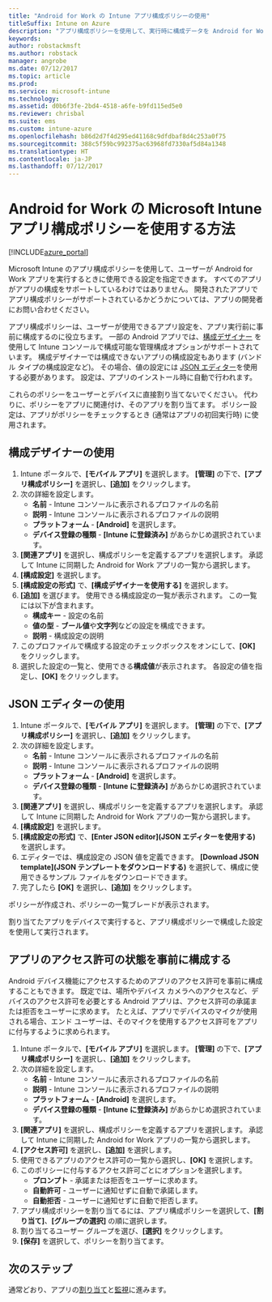 ```yaml
---
title: "Android for Work の Intune アプリ構成ポリシーの使用"
titleSuffix: Intune on Azure
description: "アプリ構成ポリシーを使用して、実行時に構成データを Android for Work アプリに提供する方法について説明します。"
keywords: 
author: robstackmsft
ms.author: robstack
manager: angrobe
ms.date: 07/12/2017
ms.topic: article
ms.prod: 
ms.service: microsoft-intune
ms.technology: 
ms.assetid: d0b6f3fe-2bd4-4518-a6fe-b9fd115ed5e0
ms.reviewer: chrisbal
ms.suite: ems
ms.custom: intune-azure
ms.openlocfilehash: b86d2d7f4d295ed41168c9dfdbaf8d4c253a0f75
ms.sourcegitcommit: 388c5f59bc992375ac63968fd7330af5d84a1348
ms.translationtype: HT
ms.contentlocale: ja-JP
ms.lasthandoff: 07/12/2017
---
```

# <a name="how-to-use-microsoft-intune-app-configuration-policies-for-android-for-work"></a>Android for Work の Microsoft Intune アプリ構成ポリシーを使用する方法

[!INCLUDE[azure_portal](./includes/azure_portal.md)]

Microsoft Intune のアプリ構成ポリシーを使用して、ユーザーが Android for Work アプリを実行するときに使用できる設定を指定できます。 すべてのアプリがアプリの構成をサポートしているわけではありません。 開発されたアプリでアプリ構成ポリシーがサポートされているかどうかについては、アプリの開発者にお問い合わせください。

アプリ構成ポリシーは、ユーザーが使用できるアプリ設定を、アプリ実行前に事前に構成するのに役立ちます。 一部の Android アプリでは、[構成デザイナー](#use-configuration-designer) を使用して Intune コンソールで構成可能な管理構成オプションがサポートされています。 構成デザイナーでは構成できないアプリの構成設定もあります (バンドル タイプの構成設定など)。  その場合、値の設定には [JSON エディター](#use-json-editor)を使用する必要があります。   設定は、アプリのインストール時に自動で行われます。

これらのポリシーをユーザーとデバイスに直接割り当てないでください。 代わりに、ポリシーをアプリに関連付け、そのアプリを割り当てます。 ポリシー設定は、アプリがポリシーをチェックするとき (通常はアプリの初回実行時) に使用されます。

## <a name="use-configuration-designer"></a>構成デザイナーの使用

1. Intune ポータルで、**[モバイル アプリ]** を選択します。 **[管理]** の下で、**[アプリ構成ポリシー]** を選択し、**[追加]** をクリックします。
2. 次の詳細を設定します。
    - **名前** - Intune コンソールに表示されるプロファイルの名前
    - **説明** - Intune コンソールに表示されるプロファイルの説明
    - **プラットフォーム** - **[Android]** を選択します。
    - **デバイス登録の種類** - **[Intune に登録済み]** があらかじめ選択されています。
3. **[関連アプリ]** を選択し、構成ポリシーを定義するアプリを選択します。  承認して Intune に同期した Android for Work アプリの一覧から選択します。
4. **[構成設定]** を選択します。
5. **[構成設定の形式]** で、**[構成デザイナーを使用する]** を選択します。
6. **[追加]** を選びます。 使用できる構成設定の一覧が表示されます。 この一覧には以下が含まれます。
    - **構成キー** - 設定の名前
    - **値の型** - **ブール値**や**文字列**などの設定を構成できます。
    - **説明** - 構成設定の説明
7. このプロファイルで構成する設定のチェックボックスをオンにして、**[OK]** をクリックします。
8. 選択した設定の一覧と、使用できる**構成値**が表示されます。 各設定の値を指定し、**[OK]** をクリックします。

## <a name="use-json-editor"></a>JSON エディターの使用

1. Intune ポータルで、**[モバイル アプリ]** を選択します。 **[管理]** の下で、**[アプリ構成ポリシー]** を選択し、**[追加]** をクリックします。
2. 次の詳細を設定します。
    - **名前** - Intune コンソールに表示されるプロファイルの名前
    - **説明** - Intune コンソールに表示されるプロファイルの説明
    - **プラットフォーム** - **[Android]** を選択します。
    - **デバイス登録の種類** - **[Intune に登録済み]** があらかじめ選択されています。
3. **[関連アプリ]** を選択し、構成ポリシーを定義するアプリを選択します。  承認して Intune に同期した Android for Work アプリの一覧から選択します。
5. **[構成設定]** を選択します。
6. **[構成設定の形式]** で、**[Enter JSON editor]\(JSON エディターを使用する\)** を選択します。
7. エディターでは、構成設定の JSON 値を定義できます。 **[Download JSON template]\(JSON テンプレートをダウンロードする\)** を選択して、構成に使用できるサンプル ファイルをダウンロードできます。
8. 完了したら **[OK]** を選択し、**[追加]** をクリックします。

ポリシーが作成され、ポリシーの一覧ブレードが表示されます。



割り当てたアプリをデバイスで実行すると、アプリ構成ポリシーで構成した設定を使用して実行されます。

## <a name="preconfigure-permissions-grant-state-for-apps"></a>アプリのアクセス許可の状態を事前に構成する

Android デバイス機能にアクセスするためのアプリのアクセス許可を事前に構成することもできます。 既定では、場所やデバイス カメラへのアクセスなど、デバイスのアクセス許可を必要とする Android アプリは、アクセス許可の承諾または拒否をユーザーに求めます。 たとえば、アプリでデバイスのマイクが使用される場合、エンド ユーザーは、そのマイクを使用するアクセス許可をアプリに付与するように求められます。

1. Intune ポータルで、**[モバイル アプリ]** を選択します。 **[管理]** の下で、**[アプリ構成ポリシー]** を選択し、**[追加]** をクリックします。
2. 次の詳細を設定します。
    - **名前** - Intune コンソールに表示されるプロファイルの名前
    - **説明** - Intune コンソールに表示されるプロファイルの説明
    - **プラットフォーム** - **[Android]** を選択します。
    - **デバイス登録の種類** - **[Intune に登録済み]** があらかじめ選択されています。
3. **[関連アプリ]** を選択し、構成ポリシーを定義するアプリを選択します。  承認して Intune に同期した Android for Work アプリの一覧から選択します。
5. **[アクセス許可]** を選択し、**[追加]** を選択します。
6. 使用できるアプリのアクセス許可の一覧から選択し、**[OK]** を選択します。
7. このポリシーに付与するアクセス許可ごとにオプションを選択します。
    - **プロンプト** - 承諾または拒否をユーザーに求めます。
    - **自動許可** - ユーザーに通知せずに自動で承諾します。
    - **自動拒否** - ユーザーに通知せずに自動で拒否します。
8. アプリ構成ポリシーを割り当てるには、アプリ構成ポリシーを選択して、**[割り当て]**、**[グループの選択]** の順に選択します。
9. 割り当てるユーザー グループを選び、**[選択]** をクリックします。
10. **[保存]** を選択して、ポリシーを割り当てます。

## <a name="next-steps"></a>次のステップ

通常どおり、アプリの[割り当て](apps-deploy.md)と[監視](apps-monitor.md)に進みます。

